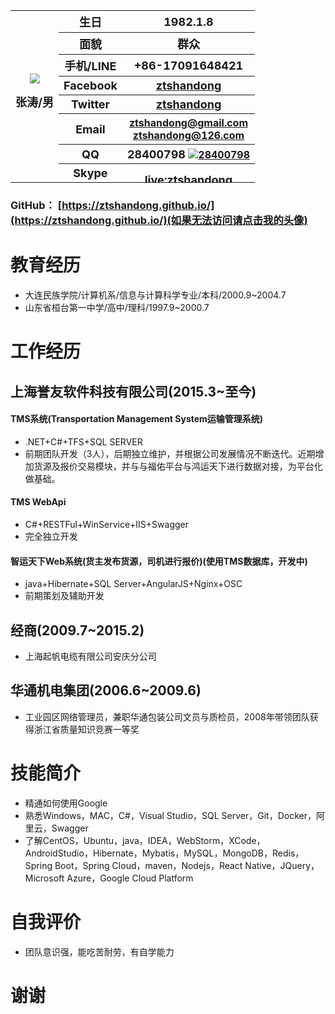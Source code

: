 <script type="text/javascript" src="http://www.skypeassets.com/i/scom/js/skype-uri.js"></script>
<table>
<tr>
<th rowspan="8">
<a href="http://git.oschina.net/ztshandong/oschina.io" target="view_window">
<img  src="http://git.oschina.net/ztshandong/oschina.io/raw/master/AvatarSmall.jpg">
</a><p><font size="4">张涛/男</font></p>
</th>
<th><font size="4">生日</font></th>
<th><font size="4">1982.1.8</font></th>
</tr>
<tr>
<th><font size="4">面貌</font></th>
<th><font size="4">群众</font></th>
</tr>
<tr>
<th><font size="4">手机/LINE</font></th>
<th><font size="4">+86-17091648421</font></th>
</tr>
<tr>
<th><font size="4">Facebook</font></th>
<th><a href="https://www.facebook.com/ztshandong" target="view_window"><font size="4">ztshandong</font></a></th>
</tr>
<tr>
<th><font size="4">Twitter</font></th>
<th><a href="https://twitter.com/ztshandong" target="view_window"><font size="4">ztshandong</font></a></th>
</tr>
<tr>
<th><font size="4">Email</font></th>
<th>
<a href="mailto:ztshandong@gmail.com"><font size="3">ztshandong@gmail.com</a></font>
<br>
<a href="mailto:ztshandong@126.com"><font size="3">ztshandong@126.com</a></font>
</th>
</tr>
<tr>
<th><font size="4">QQ</font>
<th>
<div id="QQButton" ><font size="4" style="vertical-align:middle;">28400798</font>
<a target="_blank" href="http://wpa.qq.com/msgrd?v=3&uin=28400798&site=qq&menu=yes"><img border="0" src="http://wpa.qq.com/pa?p=2:28400798:41" alt="28400798" title="28400798" style="vertical-align:middle"/></a>
</div></th>
</tr>

<tr>
<th><font size="4">Skype</font>
<th>
<script type="text/javascript" src="http://www.skypeassets.com/i/scom/js/skype-uri.js"></script>
<font size="4" style="vertical-align:middle;">live:ztshandong</font>
<div id="SkypeButton" style="margin:-50px" >
  <script type="text/javascript">
    Skype.ui({
      "name": "call",
      "element": "SkypeButton",
      "participants": ["live:ztshandong"],
      "imageSize":24
    });
  </script>
</div>

</th>
</tr>

</table>


### GitHub： [https://ztshandong.github.io/](https://ztshandong.github.io/)(如果无法访问请点击我的头像)

# 教育经历
- 大连民族学院/计算机系/信息与计算科学专业/本科/2000.9~2004.7
- 山东省桓台第一中学/高中/理科/1997.9~2000.7

# 工作经历
## 上海誉友软件科技有限公司(2015.3~至今)
#### TMS系统(Transportation Management System运输管理系统)
- .NET+C#+TFS+SQL SERVER
- 前期团队开发（3人），后期独立维护，并根据公司发展情况不断迭代。近期增加货源及报价交易模块，并与与福佑平台与鸿运天下进行数据对接，为平台化做基础。
#### TMS WebApi
- C#+RESTFul+WinService+IIS+Swagger
- 完全独立开发
#### 智运天下Web系统(货主发布货源，司机进行报价)(使用TMS数据库，开发中)
- java+Hibernate+SQL Server+AngularJS+Nginx+OSC
- 前期策划及辅助开发
## 经商(2009.7~2015.2)
- 上海起帆电缆有限公司安庆分公司
## 华通机电集团(2006.6~2009.6)
- 工业园区网络管理员，兼职华通包装公司文员与质检员，2008年带领团队获得浙江省质量知识竞赛一等奖

# 技能简介
- 精通如何使用Google
- 熟悉Windows，MAC，C#，Visual Studio，SQL Server，Git，Docker，阿里云，Swagger
- 了解CentOS，Ubuntu，java，IDEA，WebStorm，XCode，AndroidStudio，Hibernate，Mybatis，MySQL，MongoDB，Redis，Spring Boot，Spring Cloud，maven，Nodejs，React Native，JQuery，Microsoft Azure，Google Cloud Platform

# 自我评价
- 团队意识强，能吃苦耐劳，有自学能力

# 谢谢